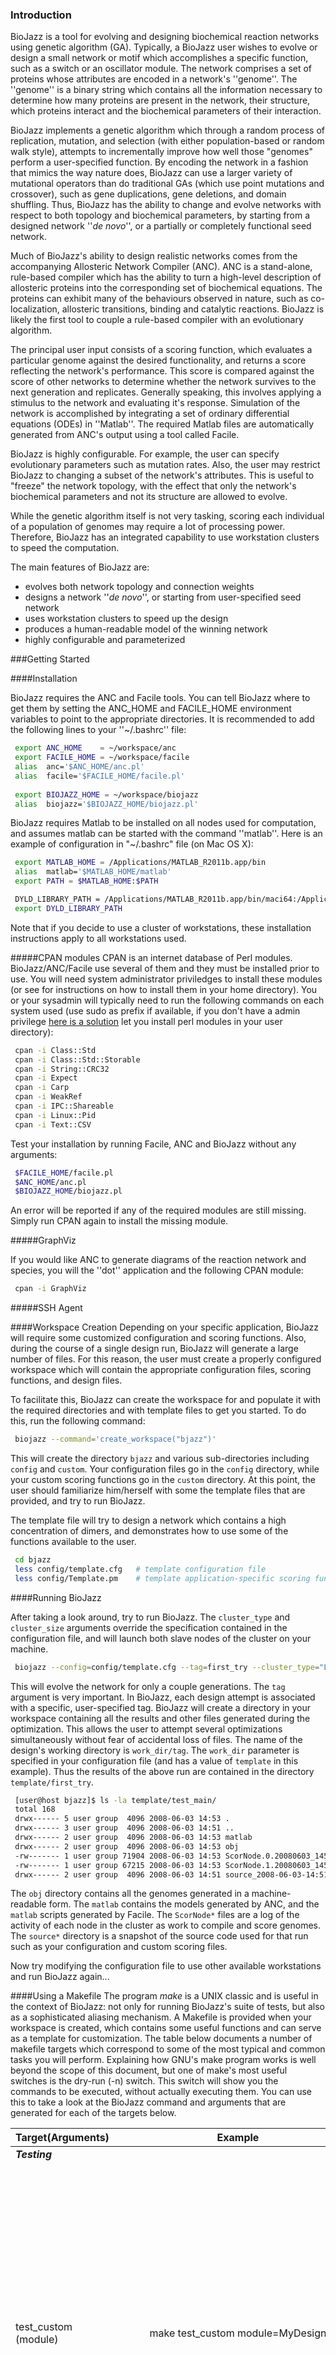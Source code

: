 ### Introduction

BioJazz is a tool for evolving and designing biochemical reaction networks using genetic algorithm (GA).  Typically, a BioJazz user wishes to evolve or design a small network or motif which accomplishes a specific function, such as a switch or an oscillator module.  The network comprises a set of proteins whose attributes are encoded in a network's ''genome''.  The ''genome'' is a binary string which  contains all the information necessary to determine how many proteins are present in the network, their structure, which proteins interact and the biochemical parameters of their interaction. 

BioJazz implements a genetic algorithm which through a random process of replication, mutation, and selection (with either population-based or random walk style), attempts to incrementally improve how well those "genomes" perform a user-specified function. By encoding the network in a fashion that mimics the way nature does, BioJazz can use a larger variety of mutational operators than do traditional GAs (which use point mutations and crossover), such as gene duplications, gene deletions, and domain shuffling.  Thus, BioJazz has the ability to change and evolve networks with respect to both topology and biochemical parameters, by starting from a designed network ''_de novo_'', or a partially or completely functional seed network.

Much of BioJazz's ability to design realistic networks comes from the accompanying Allosteric Network Compiler (ANC).  ANC is a stand-alone, rule-based compiler which has the ability to turn a high-level description of allosteric proteins into the corresponding set of biochemical equations.  The proteins can exhibit many of the behaviours observed in nature, such as co-localization, allosteric transitions, binding and catalytic reactions.  BioJazz is likely the first tool to couple a rule-based compiler with an evolutionary algorithm.  

The principal user input consists of a scoring function, which evaluates a particular genome against the desired functionality, and returns a score reflecting the network's performance. This score is compared against the score of other networks to determine whether the network survives to the next generation and replicates.  Generally speaking, this involves applying a stimulus to the network and evaluating it's response.  Simulation of the network is accomplished by integrating a set of ordinary differential equations (ODEs) in ''Matlab''.  The required Matlab files are automatically generated from ANC's output using a tool called Facile.

BioJazz is highly configurable.  For example, the user can specify evolutionary parameters such as mutation rates.  Also, the user may restrict BioJazz to changing a subset of the network's attributes.  This is useful to "freeze" the network topology, with the effect that only the network's biochemical parameters and not its structure are allowed to evolve.  

While the genetic algorithm itself is not very tasking, scoring each individual of a population of genomes may require a lot of processing power. Therefore, BioJazz has an integrated capability to use workstation clusters to speed the computation.

The main features of BioJazz are:

* evolves both network topology and connection weights
* designs a network ''_de novo_'', or starting from user-specified seed network
* uses workstation clusters to speed up the design
* produces a human-readable model of the winning network
* highly configurable and parameterized

###Getting Started

####Installation

BioJazz requires the ANC and Facile tools.  You can tell BioJazz where to get them by setting the ANC_HOME and FACILE_HOME environment variables to point to the appropriate directories.  It is recommended to add the following lines to your ''~/.bashrc'' file:
```sh
 export ANC_HOME    = ~/workspace/anc
 export FACILE_HOME = ~/workspace/facile
 alias  anc='$ANC_HOME/anc.pl'
 alias  facile='$FACILE_HOME/facile.pl'
 
 export BIOJAZZ_HOME = ~/workspace/biojazz
 alias  biojazz='$BIOJAZZ_HOME/biojazz.pl'
```

BioJazz requires Matlab to be installed on all nodes used for computation, and assumes matlab can be started with the command ''matlab''. Here is an example of configuration in "~/.bashrc" file (on Mac OS X):
```sh
 export MATLAB_HOME = /Applications/MATLAB_R2011b.app/bin
 alias  matlab='$MATLAB_HOME/matlab'
 export PATH = $MATLAB_HOME:$PATH

 DYLD_LIBRARY_PATH = /Applications/MATLAB_R2011b.app/bin/maci64:/Applications/MATLAB_R2011b.app/sys/os/maci64:/Applications/MATLAB_R2011b.app/runtime/maci64:$DYLD_LIBRARY_PATH
 export DYLD_LIBRARY_PATH
```
Note that if you decide to use a cluster of workstations, these installation instructions apply to all workstations used.

#####CPAN modules
CPAN is an internet database of Perl modules.  BioJazz/ANC/Facile use several of them and they must be installed prior to use.  You will need system administrator priviledges to install these modules (or see  for instructions on how to install them in your home directory).  You or your sysadmin will typically need to run the following commands on each system used (use sudo as prefix if available, if you don't have a admin privilege [here is a solution](http://twiki.org/cgi-bin/view/TWiki/HowToInstallCpanModules#Install_CPAN_modules_into_your_l) let you install perl modules in your user directory):
```sh
 cpan -i Class::Std
 cpan -i Class::Std::Storable
 cpan -i String::CRC32
 cpan -i Expect
 cpan -i Carp
 cpan -i WeakRef
 cpan -i IPC::Shareable
 cpan -i Linux::Pid
 cpan -i Text::CSV
```

Test your installation by running Facile, ANC and BioJazz without any arguments:
```sh
 $FACILE_HOME/facile.pl
 $ANC_HOME/anc.pl
 $BIOJAZZ_HOME/biojazz.pl
```

An error will be reported if any of the required modules are still missing.  Simply run CPAN again to install the missing module.

#####GraphViz

If you would like ANC to generate diagrams of the reaction network and species, you will the ''dot'' application and the following CPAN module:
```sh
 cpan -i GraphViz
```

#####SSH Agent

####Workspace Creation
Depending on your specific application, BioJazz will require some customized configuration and scoring functions.  Also, during the course of a single design run, BioJazz will generate a large number of files.  For this reason, the user must create a properly configured workspace which will contain the appropriate configuration files, scoring functions, and design files.

To facilitate this, BioJazz can create the workspace for and populate it with the required directories and with template files to get you started.  To do this, run the following command:
```sh
 biojazz --command='create_workspace("bjazz")'
```

This will create the directory `bjazz` and various sub-directories including `config` and `custom`.  Your configuration files go in the `config` directory, while your custom scoring functions go in the `custom` directory.  At this point, the user should familiarize him/herself with some the template files that are provided, and try to run BioJazz.  

The template file will try to design a network which contains a high concentration of dimers, and demonstrates how to use some of the functions available to the user.
```sh
 cd bjazz
 less config/template.cfg   # template configuration file
 less config/Template.pm    # template application-specific scoring function
```

####Running BioJazz

After taking a look around, try to run BioJazz.  The `cluster_type` and `cluster_size` arguments override the specification contained in the configuration file, and will launch both slave nodes of the cluster on your machine.
```sh
 biojazz --config=config/template.cfg --tag=first_try --cluster_type="LOCAL" --cluster_size=2
```

This will evolve the network for only a couple generations.  The `tag` argument is very important.  In BioJazz, each design attempt is associated with a specific, user-specified tag.  BioJazz will create a directory in your workspace containing all the results and other files generated during the optimization.  This allows the user to attempt several optimizations simultaneously without fear of accidental loss of files.  The name of the design's working directory is `work_dir/tag`.  The `work_dir` parameter is specified in your configuration file (and has a value of `template` in this example).  Thus the results of the above run are contained in the directory `template/first_try`.
```sh
 [user@host bjazz]$ ls -la template/test_main/
 total 168
 drwx------ 5 user group  4096 2008-06-03 14:53 .
 drwx------ 3 user group  4096 2008-06-03 14:51 ..
 drwx------ 2 user group  4096 2008-06-03 14:53 matlab
 drwx------ 2 user group  4096 2008-06-03 14:53 obj
 -rw------- 1 user group 71904 2008-06-03 14:53 ScorNode.0.20080603_145159.log
 -rw------- 1 user group 67215 2008-06-03 14:53 ScorNode.1.20080603_145159.log
 drwx------ 2 user group  4096 2008-06-03 14:51 source_2008-06-03-14:51:58
```

The `obj` directory contains all the genomes generated in a machine-readable form.  The `matlab` contains the models generated by ANC, and the `matlab` scripts generated by Facile.  The `ScorNode*` files are a log of the activity of each node in the cluster as work to compile and score genomes.  The `source*` directory is a snapshot of the source code used for that run such as your configuration and custom scoring files.

Now try modifying the configuration file to use other available workstations and run BioJazz again...

####Using a Makefile
The program *make* is a UNIX classic and is useful in the context of BioJazz: not only for running BioJazz's suite of tests, but also as a sophisticated aliasing mechanism. A Makefile is provided when your workspace is created, which contains some useful functions and can serve as a template for customization. The table below documents a number of makefile targets which correspond to some of the most typical and common tasks you will perform.
Explaining how GNU's make program works is well beyond the scope of this document, but one of make's most useful switches is the dry-run (-n) switch. This switch will show you the commands to be executed, without actually executing them. You can use this to take a look at the BioJazz command and arguments that are generated for each of the targets below.

|**Target(Arguments)** | **Example** | **Description**|
| ------- |:-------:|:-------------------------------:|
|**_Testing_** | | |
|test_custom (module) | make test_custom module=MyDesign | Executes the run_testcases routine that should be contained in your application-specific design class. Typically, the run_testcases routine should hand-craft a genome, then run your scoring function on this genome. This allows you to test your scoring function before trying to evolve some networks.|
|Evolution/Scoring | | |
|evolve (config, tag, cluster_type, cluster_size) | make evolve config=ultrasensitive.cfg tag=08jan01 cluster_type=SSH cluster_size=5 | Starts BioJazz and evolves a circuit as per the given configuration file. All output is echoed to your terminal saved to a logfile for subsequent analysis.|
|score (config, tag, genome) | make score config=ultrasensitive.cfg tag=08jun25c genome=ultrasensitive/08jan01/obj/G199_I00.obj | Runs your custom scoring function on the specified genome. All the files are created in the scratch space for this design. This target is useful for debugging unanticipated problems that crop up for a specific genome during an evolution run.|
|**_Statistics_**| | |
|collect (config, tag) | make collect config=ultrasensitive.cfg tag=08jan01 | Collects population data from the logfile generated during an evolution run, and save them to a file in object form.|
|analyze (config, tag) | make analyze config=ultrasensitive.cfg tag=08jan01 | Reads the population data collected above and performs some simple analysis tasks such as finding the top-scoring individual and computing statistics. The results are saved to an Excel spreadsheet for charting.|
|**_Shell_** | | |
|shell (config, tag) | | Starts BioJazz in shell mode.|
|load (config, tag, genome) | | Start BioJazz, load the specified genome, and go into shell mode.|
|**_Admin/Utils_**| | |
|retag(config, old_tag, new_tag) | make retag config=ultrasensitive.cfg old_tag=temp new_tag=08jan01 | Moves and renames design files as appropriate so that they appear under the new_tag.|
|clean (config, tag) | make clean config=ultrasensitive.cfg tag=08jan01 | Deletes all design files of the given tag.|
|clean_all (config, tag) | make clean_all config=ultrasensitive.cfg tag=08jan01 | Deletes all design files of the given tag, including those in the scratch space (generated by the score target).|

####Scoring a specific genome

####Collecting and Analyzing Statistics

####BioJazz Shell


####Writing and Testing Application Specific Functions

#####Template Files

#####Testing

#####Debugging when things go wrong


####Workspace Directory Structure

```sh
 bjazz                               # workspace home
   config                            # configuration files
   custom                            # application-specific modules and functions (incl. scoring function)
   test/custom                       # recommended location for test results of custom modules
   test/modules                      # BioJazz module test results
   mydesign                          # application-specific directory
     mydesign.08jun01.log            # master node logfile
     08jun01                         # results directory for run with TAG=08jun01
       ScorNode.i.timestamp.log      # log file for slave node i
       matlab                        # ANC genome models, eqn files, and matlab files
       obj                           # genome objects in binary form
```

###Evolutionary Algorithm

BioJazz uses a genetic algorithm (GA) to search for a functional network.  The idea behind a genetic algorithm is to encode each candidate network as a ''genome'', which is just a sequence of bits having the value 0 or 1.  Given a population of individual network genomes, the GA calls a user-specified scoring function on each of the individuals in the population to determine it's ''fitness score''.  After computing the fitness scores, the GA creates a new generation of individual networks by cloning and mutating the previous generation in such a way that fitter individuals tend to have more descendants than less fit individuals.  Thus, depending on its relative fitness score, the fate of a particular individual network may be to:

  1. pass unchanged to the next generation (elite duplication)

  2. generate one or more mutated clones (asexual duplication)

  3. generate one or more children

  4. have no descendants at all (elimination)

Networks with a higher score has a better chance of fates i), ii) or iii) (i.e. surviving) than networks with a relatively lower score.

The number of creation created is such that the population size is kept constant from generation to generation.  The population size is specified via the parameter ''max_population''.

The following sections detail each step in the genetic algorithm.

####Initial Generation

The initial generation can be either generated randomly or loaded from disk, as specified by the `initial_generation` parameter of the configuration file.  In the random case, the user can also specify the number of individuals to create (parameter `inum_genomes`) and the genome length (parameter -- currently fixed at 5000).  Loading from disk is useful to resume work on a partially completed design starting from the last generation created, or to load hand-crafted seed designs.  The following shows some examples for each case:
```
    initial_genome = random                                    # random generation
    initial_genome = load test/modules/Ultrasensitive.obj      # load a hand-crafted network
    initial_genome = load ultrasensitive/test/obj/G427_I*.obj  # load all individuals of generation 427 of previous run
```

Regardless of how the initial generation is created, each individual is then stored under the following name in the working directory of the design:
```
    $DESIGN_WORK/obj/G`ggg`_I`ii`.obj
```
Where `ggg` is the generation number and `ii` is the individual number.

####Scoring

* the score_genome method of a user-defined scoring class is called to score individual networks
* the scoring class inherits many useful method from ''Scoring''
* describe Scoring class, its use of MatlabDriver, etc.

####Replication

There are two modes of replication in BioJazz.  They are rank-based and fitness-based replication.

#####Rank-based replication

In the rank-based mode, the fitness score returned by the user-defined evaluation routine are not used as is to compute the actual fitness of each network (the actual fitness being the expectation value for the number of children).  This mode is appropriate when small numerical differences in the score do not meaningfully correspond to the number of children an individual should have.  Therefore, BioJazz uses the fitness score of each individual to produce a ranking of the entire generation.

Children are generated according to the following procedure.  First, the top ''elite_pool_size'' individuals are copied as is to the next generation, without any mutations.  Next, an additional (''max_population'' - ''elite_pool_size'') children need to be created to keep the population size constant.  

#####Fitness-based replication

In this mode, the computed fitness dictates the relative proportion of the available pool of children that a genome is to have.

Children are generated according to the following procedure.  First, the top ''elite_pool_size'' individuals are copied as is to the next generation, without any mutations.  Next, an additional (''max_population'' - ''elite_pool_size'') children need to be created to keep the population size constant.  Each individual in the current generation is a potential parent and its expected number of children is proportional to the fitness computed from the ranking as described above.  

To decide which individuals become parents a sampling procedure called the "roulette wheel" is used.  Imagine a roulette wheel where each parent has a slot whose size is proportional to the fitness....


####Mutation Operators
#####Point Mutation
#####Gene Duplication
#####Gene Deletion
#####Domain Duplication
#####Domain Deletion
#####Domain Shuffling

###Network Encoding Model

####Complementarity Encoding Scheme

The complementarity encoding scheme is currently implemented in BioJazz.

| Field Name | Length (L) | Allowed Values RegExp | Scaling | Dynamic Range | Resolution | Description |
|-------------|:---------:|:---------:|:---------:|:--------:|:--------:|:----------------------------:|
|**Genome** |  |  |  |  |  |  |
|PRE_JUNK | Any | [01]* | | | |Untranslated sequence preceding first gene|
|*genes*| 1 or more genes | Any legal gene | | | | One or more genes separated by untranslated sub-sequences|
|POST_JUNK | Any | [01]* | | | | Untranslated sequence following last gene|
|**Genw** |  |  |  |  |  |  |
|START_CODE | 8 | 01111110 | | | | Untranslated sequence preceding first gene|
|concentration | 10 | [01]{L} | Log-linear | 1e3/1e-3 | 1.36% | Encodes the initial concentration of the protein|
|UNUSED | 4 | [01]{L} | | | | Reserved field|
|*domains* | 1 or more domains | Any legal domain | | | | One or more domains separated by a soft linker pattern ("001")|
|STOP_CODE | 3 | 111 | | | | Terminates the gene|
|**Domain** |  |  |  |  |  |  |
|allosteric flag | 1 | [01]{1} | | | | Maps directly to ANC domain attribute of the same name|
|R <--> T rates | 10 | [01]{L} | Loglinear | 1e+2/1e-2 | 0.90% | Embedded in ANC model|
|&Phi; | 10 | [01]{10} | Linear | 0.0 - 1.0 | ~1e-3 | Scaled to a number between 0 and 1 (inclusive), embedded in ANC model|
|UNUSED | 4 | [01]{L} | | | | Reserved field|
|*protodomains* | 1 or more protodomains | Any legal protodomain | | | |One or more protodomains separated by a hard linker pattern ("000")|
|**ProtoDomain** |  |  |  |  |  |  |
|type | 2 | [01]{2} | | | | Maps to protodomain type in ANC model, determines enzyme polarity. 00=bsite, 01=msite, 10=csite, 11=csite|
|substrate polarity | 1 | [01]{1} | | | | If the protodomain is a csite, determines whether it modifies (0, kinase) or unmodifies (1, phosphatase) the substrate|
|binding profile | 10 | [01]{L} | | | | Determines ligands pairs. If the binding profiles of two protodomains are sufficiently complementary, then a binding reaction occurs using kinetic rates calculated from the following attributes|
|kf profile | 20 | [01]{L} | Log-linear profile | 1e3/1e-3 | 1.99x | Determines the association kinetics of two protodomains|
|kb profile | 20 | [01]{L} | Loglinear-profile | 1e3/1e-3 | 1.99x | Determines the dissociation kinetics of two protodomains|
|kp profile | 10 | [01]{L} | Loglinear | 1e3/1e-3 | 1.36% | For csite protodomains only, determines rate of product reaction when modifying|
|Keq ratio (&Gamma;) | 10 | [01]{10} | Loglinear | 1e2/1e-2 | 0.90% | Determines allosteric effect of msite modification. Embedded in ANC model|
|kf polarity mask | 20 | [01]{L} | | | | XORed with "kf profile" to determine profile of modified (msite=1) version of protodomain|
|kf conformation mask | 20 | [01]{L} | | | | XORed with "kf profile" to determine new profile of 'T' conformation|
|kb polarity mask | 20 | [01]{L} | | | | XORed with "kb profile" to determine profile of modified (msite=1) version of protodomain|
|kb conformation mask | 20 | [01]{8} | | | | XORed with "kb profile" to determine new profile of 'T' conformation|
|kp conformation mask | 10 | [01]{8} | | | | XORed with "kp profile" to determine new profile of 'T' conformation|
| UNUSED | 4 | [01]{L} | | | | Reserved field|


####Field Scaling

All the above fields correspond to parameter values whose scale and dynamic range is given in a configuration file.  This section deals with the issue of translating an integer (binary encoded) scale into parameter values.  In all sections, x is the integer value corresponding to a binary field, which goes from 0 to x_max=2^L-1 where L is the length of the field.  Also, y_min is the minimum value of the parameter, and y_max is the maximum value.  For example, the regulated_concentration parameter can be made to range from 1e-3 (y_min) to 1e+3 (y_max).

#####Linearly Scaled Fields

Relevant field(s): &Phi;.

Here the value of the parameter is y(x) = y_min + (y_max - y_min)*(x/x_max);

The resolution R(n) for an n-bit field is given by:

R(n) = (y_max-y_min)/(2^n-1)

#####Loglinear Scaled Fields

Relevant field(s): kp_profile, RT/TR_transition_rate, Keq_ratio, regulated_concentration

y(x) = y_min * (y_max/y_min)^(x/x_max), or

log(y) = log(y0) + (x/x_max)*log(y_max/y_min)

The fold-change between two values of x which differ by 1.0 is:

FC = y(x+1)/y(x) = (y_max/y_min)^(1/x_max).

For example, an L=8-bit field associated with a dynamic range of y_max/y_min = 1e6 implies xmin=0, x_max=2^L-1=255 and a fold-change per increment of x of:

FC(8bits) = 1e6^(1/255) = 1.0557

In other words, you can change by 5.57% increments.  For 10 bits,

FC(10bits) = 1e6^(1/1023) = 1.0136.

#####Loglinear Scaled Profiles

Fields: kf_profile, kb_profile

Profiles do not directly encode parameters, but instead are compared to each other after applying a special complement() function to either one of the arguments.  The result of this comparison is used to obtain a Hamming distance of 0 to at most L.  This Hamming distance is then scaled log-linearly.  Thus if two profiles are 8 bits long, x_min=0 and x_max=L=8, so for a dynamic range of 1e6 we have

FC = 1e6^(1/8) = 5.6234

I.e. a 560% change per increment.  More appropriate would be to use 10-30 bits:

FC(10) = 1e6^(1/10) = 3.9811

FC(20) = 1e6^(1/20) = 1.9953

FC(30) = 1e6^(1/30) = 1.5849

I.e. a 2x or 60% change per increment.

######Improvement

Note that there is some inefficiency in this method of coding because we need extremely long fields to get good resolution,  because x_max=L and not 2^L.

Currently for profiles X and Y, we have:

MISMATCH_VECTOR = XOR(X, complement(Y))
MISMATCH = ones(MISMATCH_VECTOR)

Equivalently, 

MISMATCH = HAMMING(X, complement(Y))

An alternative would scale the MISMATCH_VECTOR, which has a range of 2^L, instead of MISMATCH, which has a range of just L.  Caveat is that we must get the same thing if the profiles are commuted, but in fact the MISMATCH_VECTOR gets flipped, so the msb becomes the lsb.  One way around this is to designate the 2 outer bits as msbs, and the 2 most inner bits as lsbs.  You break the MISMATCH_VECTOR in two, flip the 2nd half and add to the first.  This gets us a range of 0 to [2^(L/2)-1]*2.

###Scoring Functions

### Authors and Contributors
The project is firstly developed by Julien Ollivier, then modified and currently maintained by Song Feng (@LifeWorks).

### Support or Contact
If have any problems, please contact @LifeWorks or email lifeworks.song@gmail.com